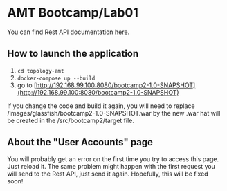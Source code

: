# AMT Bootcamp/Lab01 #

You can find Rest API documentation [here](/doc/RestAPI.md).

## How to launch the application
1. `cd topology-amt`
2. `docker-compose up --build`
3. go to [http://192.168.99.100:8080/bootcamp2-1.0-SNAPSHOT](http://192.168.99.100:8080/bootcamp2-1.0-SNAPSHOT)

If you change the code and build it again, you will need to replace /images/glassfish/bootcamp2-1.0-SNAPSHOT.war by the new .war hat will be created in the /src/bootcamp2/target file.

## About the "User Accounts" page ##

You will probably get an error on the first time you try to access this page. Just reload it. The same problem might happen with the first request you will send to the Rest API, just send it again. Hopefully, this will be fixed soon! 